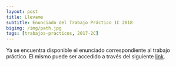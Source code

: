 ```yaml
---
layout: post
title: Llevame
subtitle: Enunciado del Trabajo Práctico 1C 2018
bigimg: /img/path.jpg
tags: [trabajos-practicos, 2017-2C]
---
```


Ya se encuentra disponible el enunciado correspondiente al trabajo práctico. El mismo puede ser accedido a través del siguiente [link](https://github.com/taller-de-programacion-2/taller-de-programacion-2.github.io/tree/master/trabajo-practico/enunciados/2018/1/stories.md).
